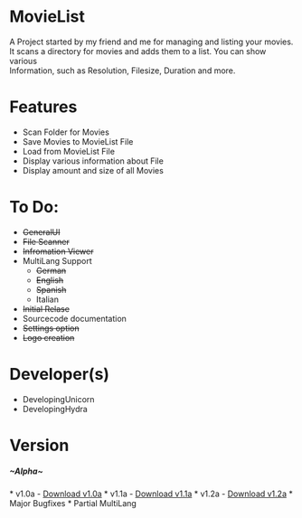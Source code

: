 MovieList
=========

A Project started by my friend and me for managing and listing your movies. <br>
It scans a directory for movies and adds them to a list. You can show various <br>
Information, such as Resolution, Filesize, Duration and more. <br>

Features
==========
* Scan Folder for Movies
* Save Movies to MovieList File
* Load from MovieList File
* Display various information about File
* Display amount and size of all Movies

To Do:
===========
* <strike>GeneralUI</strike>
* <strike>File Scanner</strike>
* <strike>Infromation Viewer</strike>
* MultiLang Support
  * <strike>German</strike>
  * <strike>English</strike>
  * <strike>Spanish</strike>
  * Italian
* <strike>Initial Relase</strike>
* Sourcecode documentation
* <strike>Settings option</strike>
* <strike>Logo creation</strike>

Developer(s)
============
* DevelopingUnicorn
* DevelopingHydra

Version
========
<h5>~Alpha~</h5>
* v1.0a - <a href="http://goo.gl/02fpjr">Download v1.0a</a>
* v1.1a - <a href="http://goo.gl/E1Fxpw">Download v1.1a</a>
* v1.2a - <a href="http://goo.gl/5AnPqo">Download v1.2a</a>
 * Major Bugfixes
 * Partial MultiLang

